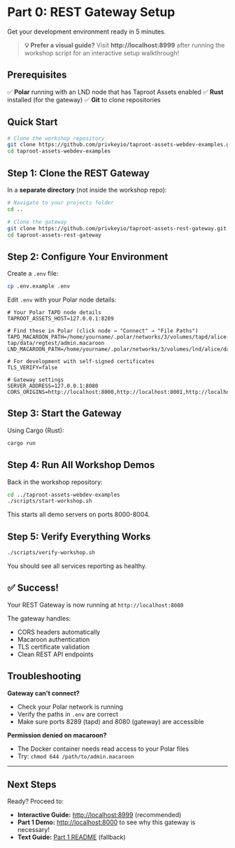 # Part 0: REST Gateway Setup

Get your development environment ready in 5 minutes.

> **💡 Prefer a visual guide?** Visit **http://localhost:8999** after running the workshop script for an interactive setup walkthrough!

## Prerequisites

✅ **Polar** running with an LND node that has Taproot Assets enabled
✅ **Rust** installed (for the gateway)
✅ **Git** to clone repositories

## Quick Start

```bash
# Clone the workshop repository
git clone https://github.com/privkeyio/taproot-assets-webdev-examples.git
cd taproot-assets-webdev-examples
```

## Step 1: Clone the REST Gateway

In a **separate directory** (not inside the workshop repo):

```bash
# Navigate to your projects folder
cd ..

# Clone the gateway
git clone https://github.com/privkeyio/taproot-assets-rest-gateway.git
cd taproot-assets-rest-gateway
```

## Step 2: Configure Your Environment

Create a `.env` file:

```bash
cp .env.example .env
```

Edit `.env` with your Polar node details:

```env
# Your Polar TAPD node details
TAPROOT_ASSETS_HOST=127.0.0.1:8289

# Find these in Polar (click node → "Connect" → "File Paths")
TAPD_MACAROON_PATH=/home/yourname/.polar/networks/3/volumes/tapd/alice-tap/data/regtest/admin.macaroon
LND_MACAROON_PATH=/home/yourname/.polar/networks/3/volumes/lnd/alice/data/chain/bitcoin/regtest/admin.macaroon

# For development with self-signed certificates
TLS_VERIFY=false

# Gateway settings
SERVER_ADDRESS=127.0.0.1:8080
CORS_ORIGINS=http://localhost:8000,http://localhost:8001,http://localhost:8002,http://localhost:8003,http://localhost:8004
```

## Step 3: Start the Gateway

Using Cargo (Rust):
```bash
cargo run
```

## Step 4: Run All Workshop Demos

Back in the workshop repository:

```bash
cd ../taproot-assets-webdev-examples
./scripts/start-workshop.sh
```

This starts all demo servers on ports 8000-8004.

## Step 5: Verify Everything Works

```bash
./scripts/verify-workshop.sh
```

You should see all services reporting as healthy.

## ✅ Success!

Your REST Gateway is now running at `http://localhost:8080`

The gateway handles:
- CORS headers automatically
- Macaroon authentication
- TLS certificate validation
- Clean REST API endpoints

## Troubleshooting

**Gateway can't connect?**
- Check your Polar network is running
- Verify the paths in `.env` are correct
- Make sure ports 8289 (tapd) and 8080 (gateway) are accessible

**Permission denied on macaroon?**
- The Docker container needs read access to your Polar files
- Try: `chmod 644 /path/to/admin.macaroon`

---

## Next Steps

Ready? Proceed to:
- **Interactive Guide:** [http://localhost:8999](http://localhost:8999) (recommended)
- **Part 1 Demo:** [http://localhost:8000](http://localhost:8000) to see why this gateway is necessary!
- **Text Guide:** [Part 1 README](../part1-cors-demo/README.md) (fallback)
